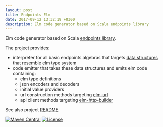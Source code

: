 ```yaml
---
layout: post
title: Endpoints Elm
date: 2017-09-12 13:32:19 +0300
description: Elm code generator based on Scala endpoints library
---
```


Elm code generator based on Scala [endpoints library](https://github.com/julienrf/endpoints).

The project provides:
- interpreter for all basic endpoints algebras that targets [data structures](src/main/scala/io/scalaland/endpoints/elm/model) that resemble elm type system
- code emitter that takes these data structures and emits elm code containing:
  - elm type definitions
  - json encoders and decoders
  - initial value providers
  - url construction methods targeting [elm-url](https://github.com/elm/url)
  - api client methods targeting [elm-http-builder](https://github.com/lukewestby/elm-http-builder)

See also project [README](https://github.com/scalalandio/endpoints-elm/blob/master/README.md).

[![Maven Central](https://img.shields.io/maven-central/v/io.scalaland/endpoints-elm_2.12.svg)](https://central.sonatype.com/search?q=endpoints-elm)
[![License](https://img.shields.io/:license-Apache%202-green.svg)](https://www.apache.org/licenses/LICENSE-2.0.txt)